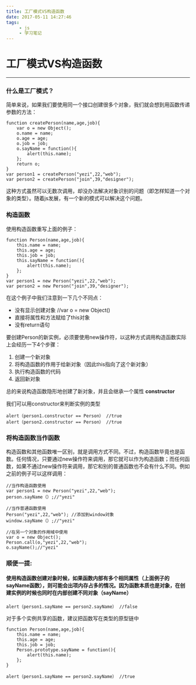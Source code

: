 ```yaml
---
title: 工厂模式VS构造函数
date: 2017-05-11 14:27:46
tags:
     - js
     - 学习笔记
---
```

# 工厂模式VS构造函数

------

### 什么是工厂模式？
简单来说，如果我们要使用同一个接口创建很多个对象，我们就会想到用函数传递参数的方法：

    function createPerson(name,age,job){
        var o = new Object();
        o.name = name;
        o.age = age;
        o.job = job;
        o.sayName = function(){
            alert(this.name);
        };
        return o;
    }
    var person1 = createPerson("yezi",22,"web");
    var person2 = createPerson("join",39,"designer");

 这种方式虽然可以无数次调用，却没办法解决对象识别的问题（即怎样知道一个对象的类型）。随着js发展，有一个新的模式可以解决这个问题。
 
 
### 构造函数

使用构造函数重写上面的例子：

    function Person(name,age,job){
        this.name = name;
        this.age = age;
        this.job = job;
        this.sayName = function(){
            alert(this.name);
        };
    }
    var person1 = new Person("yezi",22,"web");
    var person2 = new Person("join",39,"designer");

在这个例子中我们注意到一下几个不同点：

 - 没有显示创建对象  //var o = new Object()
 - 直接将属性和方法赋给了this对象
 - 没有return语句
 
要创建Person的新实例，必须要使用new操作符，以这种方式调用构造函数实际上会经历一下4个步骤：
 1. 创建一个新对象
 2. 将构造函数的作用于给新对象（因此this指向了这个新对象）
 3. 执行构造函数的代码
 4. 返回新对象
 
总的来说构造函数隐形地创建了新对象，并且会继承一个属性 **constructor**

我们可以用constructor来判断实例的类型

    alert（person1.constructor == Person） //true
    alert（person2.constructor == Person） //true
    
    
### 将构造函数当作函数

构造函数和其他函数唯一区别，就是调用方式不同。不过，构造函数毕竟也是函数。任何情况，只要通过new操作符来调用，那它就可以作为构造函数；而任何函数，如果不通过new操作符来调用，那它和别的普通函数也不会有什么不同。例如之前的例子可以这样调用：

    //当作构造函数使用
    var person1 = new Person("yezi",22,"web");
    person.sayName（）;//"yezi"
    
    //当作普通函数使用
    Person("yezi",22,"web"); //添加到window对象
    window.sayName（）;//"yezi"
    
    //在另一个对象的作用域中使用
    var o = new Object();
    Person.call(o,"yezi",22,"web");
    o.sayName();//"yezi"
    
    
### 顺便一提:
#### 使用构造函数创建对象时候，如果函数内部有多个相同属性（上面例子的sayName函数），则可能会出项内存占多的情况。因为函数本质也是对象，在创建实例的时候也同时在内部创建不同对象（sayName）

    alert（person1.sayName == person2.sayName） //false

对于多个实例共享的函数，建议把函数写在类型的原型链中

    function Person(name,age,job){
        this.name = name;
        this.age = age;
        this.job = job;
        Person.prototype.sayName = function(){
            alert(this.name);
        };
    }
    
    alert（person1.sayName == person2.sayName） //true
    
    